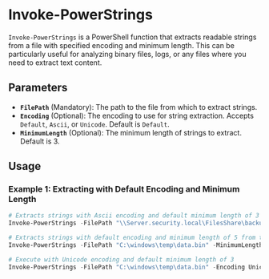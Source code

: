 # Invoke-PowerStrings

`Invoke-PowerStrings` is a PowerShell function that extracts readable strings from a file with specified encoding and minimum length. This can be particularly useful for analyzing binary files, logs, or any files where you need to extract text content.

## Parameters

- **`FilePath`** (Mandatory): The path to the file from which to extract strings.
- **`Encoding`** (Optional): The encoding to use for string extraction. Accepts `Default`, `Ascii`, or `Unicode`. Default is `Default`.
- **`MinimumLength`** (Optional): The minimum length of strings to extract. Default is 3.

## Usage

### Example 1: Extracting with Default Encoding and Minimum Length

```powershell
# Extracts strings with Ascii encoding and default minimum length of 3 from the specified file.
Invoke-PowerStrings -FilePath "\\Server.security.local\FilesShare\backup.bak" -Encoding Ascii

# Extracts strings with default encoding and minimum length of 5 from the specified file.
Invoke-PowerStrings -FilePath "C:\windows\temp\data.bin" -MinimumLength 5

# Execute with Unicode encoding and default minimum length of 3
Invoke-PowerStrings -FilePath "C:\windows\temp\data.bin" -Encoding Unicode -MinimumLength 3

